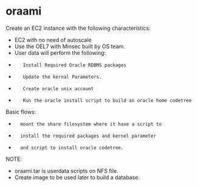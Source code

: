 # oraami   
Create an EC2 instance with the following characteristics:
-    EC2 with no need of autoscale
-    Use the OEL7 with Minsec built by OS team.
-    User data will perform the following:
-        Install Required Oracle RDBMS packages
-        Update the kernal Parameters.
-        Create oracle unix account
-        Run the oracle install script to build an oracle home codetree
Basic flows:
-       mount the share filesystem where it have a script to 
-       install the required packages and kernel parameter
-       and script to install oracle codetree.
NOTE: 
- oraami.tar is userdata scripts on NFS file.
- Create image to be used later to build a database.
